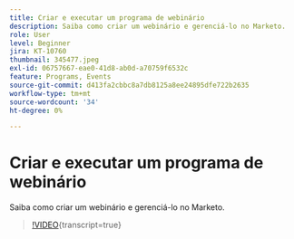 ```yaml
---
title: Criar e executar um programa de webinário
description: Saiba como criar um webinário e gerenciá-lo no Marketo.
role: User
level: Beginner
jira: KT-10760
thumbnail: 345477.jpeg
exl-id: 06757667-eae0-41d8-ab0d-a70759f6532c
feature: Programs, Events
source-git-commit: d413fa2cbbc8a7db8125a8ee24895dfe722b2635
workflow-type: tm+mt
source-wordcount: '34'
ht-degree: 0%

---
```


# Criar e executar um programa de webinário

Saiba como criar um webinário e gerenciá-lo no Marketo.

>[!VIDEO](https://video.tv.adobe.com/v/345477/?quality=12&learn=on){transcript=true}

